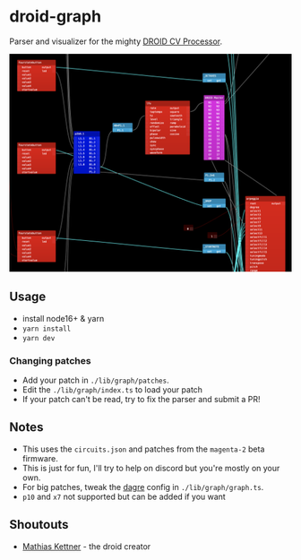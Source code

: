# droid-graph

Parser and visualizer for the mighty [DROID CV Processor](https://shop.dermannmitdermaschine.de/pages/droid-universal-cv-processor).

![screenshot](./docs/screenshot.png)

## Usage

- install node16+ & yarn
- `yarn install`
- `yarn dev`

### Changing patches

- Add your patch in `./lib/graph/patches`.
- Edit the `./lib/graph/index.ts` to load your patch
- If your patch can't be read, try to fix the parser and submit a PR!

## Notes

- This uses the `circuits.json` and patches from the `magenta-2` beta firmware.
- This is just for fun, I'll try to help on discord but you're mostly on your own.
- For big patches, tweak the [dagre](https://github.com/dagrejs/dagre) config in `./lib/graph/graph.ts`.
- `p10` and `x7` not supported but can be added if you want

## Shoutouts

- [Mathias Kettner](https://dermannmitdermaschine.de) - the droid creator
